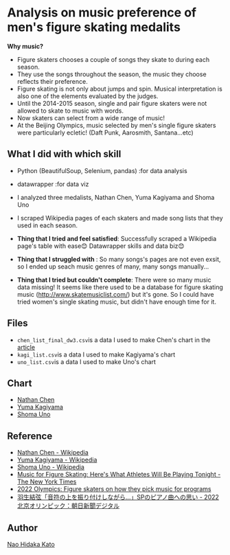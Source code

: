 # Analysis on music preference of men's figure skating medalits


**Why music?**  
- Figure skaters chooses a couple of songs they skate to during each season. 
- They use the songs throughout the season, the music they choose reflects their preference. 
- Figure skating is not only about jumps and spin. Musical interpretation is also one of the elements evaluated by the judges. 
- Until the 2014-2015 season, single and pair figure skaters were not allowed to skate to music with words.
- Now skaters can select from a wide range of music!
- At the Beijing Olympics, music selected by men's single figure skaters were particularly ecletic! (Daft Punk, Aarosmith, Santana...etc)

## What I did with which skill
- Python (BeautifulSoup, Selenium, pandas) :for data analysis
- datawrapper :for data viz
- I analyzed three medalists, Nathan Chen, Yuma Kagiyama and Shoma Uno
- I scraped Wikipedia pages of each skaters and made song lists that they used in each season.

- **Thing that I tried and feel satisfied**: Successfully scraped a Wikipedia page's table with ease😊 Datawrapper skills and data biz😊
- **Thing that I struggled with** : So many songs's pages are not even exsit, so I ended up seach music genres of many, many songs manually...
- **Thing that I tried but couldn't complete**: There were so many music data missing! It seems like there used to be a database for figure skating music (http://www.skatemusiclist.com/) but it's gone. So I could have tried women's single skating music, but didn't have enough time for it. 


## Files
- ```chen_list_final_dw3.csv```is a data I used to make Chen's chart in the [article](https://naokatoh.github.io/figure_skate_music/)
- ```kagi_list.csv```is a data I used to make Kagiyama's chart
- ```uno_list.csv```is a data I used to make Uno's chart 

## Chart
- [Nathan Chen](https://datawrapper.dwcdn.net/nDZkP/9) 
- [Yuma Kagiyama](https://datawrapper.dwcdn.net/MxXLy/3/)
- [Shoma Uno](https://datawrapper.dwcdn.net/c2wgd/6/)




## Reference
- [Nathan Chen \- Wikipedia](https://en.wikipedia.org/wiki/Nathan_Chen)
- [Yuma Kagiyama \- Wikipedia](https://en.wikipedia.org/wiki/Yuma_Kagiyama) 
- [Shoma Uno \- Wikipedia](https://en.wikipedia.org/wiki/Shoma_Uno)
- [Music for Figure Skating: Here's What Athletes Will Be Playing Tonight \- The New York Times](https://www.nytimes.com/2022/02/09/sports/olympics/playlist-mens-free-skate.html)
- [2022 Olympics: Figure skaters on how they pick music for programs](https://www.usatoday.com/story/sports/olympics/beijing/2022/02/15/olympic-figure-skaters-how-pick-music-programs/6699746001/)
- [羽生結弦「音符の上を振り付けしながら…」SPのピアノ曲への思い \- 2022北京オリンピック：朝日新聞デジタル](https://digital.asahi.com/articles/ASPDS65X8PDSPTQP003.html?iref=pc_ss_date_article)


## Author

[Nao Hidaka Kato](https://github.com/naokatoh)
